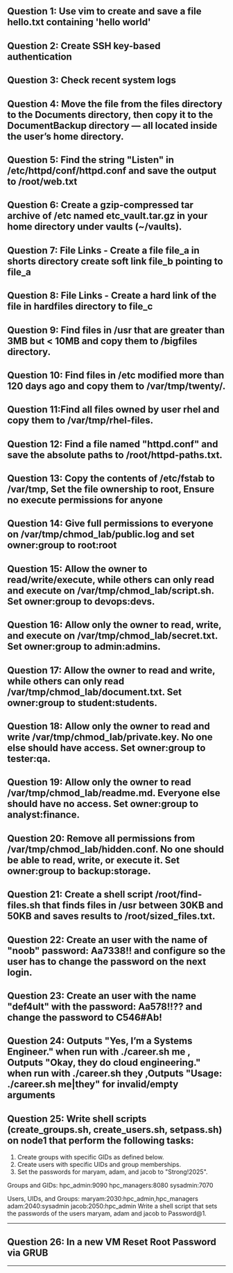 ## Question 1: Use vim to create and save a file hello.txt containing 'hello world'

## Question 2: Create SSH key-based authentication

## Question 3: Check recent system logs

## Question 4: Move the file from the files directory to the Documents directory, then copy it to the DocumentBackup directory — all located inside the user’s home directory.

## Question 5: Find the string "Listen" in /etc/httpd/conf/httpd.conf and save the output to /root/web.txt

## Question 6: Create a gzip-compressed tar archive of /etc named etc_vault.tar.gz in your home directory under vaults (~/vaults).

## Question 7: File Links - Create a file file_a in shorts directory create soft link file_b pointing to file_a

## Question 8: File Links - Create a hard link of the file in hardfiles directory to file_c

## Question 9: Find files in /usr that are greater than 3MB but < 10MB and copy them to /bigfiles directory.

## Question 10: Find files in /etc modified more than 120 days ago and copy them to /var/tmp/twenty/.

## Question 11:Find all files owned by user rhel and copy them to /var/tmp/rhel-files.

## Question 12: Find a file named "httpd.conf" and save the absolute paths to /root/httpd-paths.txt.

## Question 13: Copy the contents of /etc/fstab to /var/tmp, Set the file ownership to root, Ensure no execute permissions for anyone

## Question 14: Give full permissions to everyone on /var/tmp/chmod_lab/public.log and set owner:group to root:root

## Question 15: Allow the owner to read/write/execute, while others can only read and execute on /var/tmp/chmod_lab/script.sh. Set owner:group to devops:devs.

## Question 16: Allow only the owner to read, write, and execute on /var/tmp/chmod_lab/secret.txt. Set owner:group to admin:admins.

## Question 17: Allow the owner to read and write, while others can only read /var/tmp/chmod_lab/document.txt. Set owner:group to student:students.

## Question 18: Allow only the owner to read and write /var/tmp/chmod_lab/private.key. No one else should have access. Set owner:group to tester:qa.

## Question 19: Allow only the owner to read /var/tmp/chmod_lab/readme.md. Everyone else should have no access. Set owner:group to analyst:finance.

## Question 20: Remove all permissions from /var/tmp/chmod_lab/hidden.conf. No one should be able to read, write, or execute it. Set owner:group to backup:storage.

## Question 21: Create a shell script /root/find-files.sh that finds files in /usr between 30KB and 50KB and saves results to /root/sized_files.txt.

## Question 22: Create an user with the name of "noob" password: Aa7338!! and configure so the user has to change the password on the next login.

## Question 23: Create an user with the name "def4ult" with the password: Aa578!!?? and change the password to C546#Ab!

## Question 24: Outputs "Yes, I’m a Systems Engineer." when run with ./career.sh me , Outputs "Okay, they do cloud engineering." when run with ./career.sh they ,Outputs "Usage: ./career.sh me|they" for invalid/empty arguments

## Question 25: Write shell scripts (create_groups.sh, create_users.sh, setpass.sh) on node1 that perform the following tasks:

1. Create groups with specific GIDs as defined below.
2. Create users with specific UIDs and group memberships.
3. Set the passwords for maryam, adam, and jacob to "Strong!2025".

Groups and GIDs:
hpc_admin:9090
hpc_managers:8080
sysadmin:7070

Users, UIDs, and Groups:
maryam:2030:hpc_admin,hpc_managers
adam:2040:sysadmin
jacob:2050:hpc_admin
Write a shell script that sets the passwords of the users maryam, adam and jacob to Password@1.

---

## Question 26: In a new VM Reset Root Password via GRUB

---
